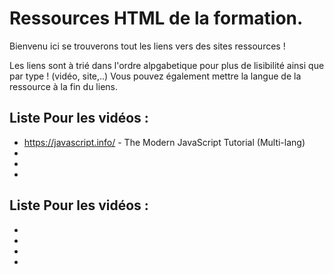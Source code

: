 # Ressources HTML de la formation.  

Bienvenu ici se trouverons tout les liens vers des sites ressources !  

Les liens sont à trié dans l'ordre alpgabetique pour plus de lisibilité ainsi que par type ! (vidéo, site,..)
Vous pouvez également mettre la langue de la ressource à la fin du liens.

## Liste Pour les vidéos :   
* https://javascript.info/ - The Modern JavaScript Tutorial (Multi-lang) 
* 
* 
* 
  
## Liste Pour les vidéos :   
* 
* 
* 
* 